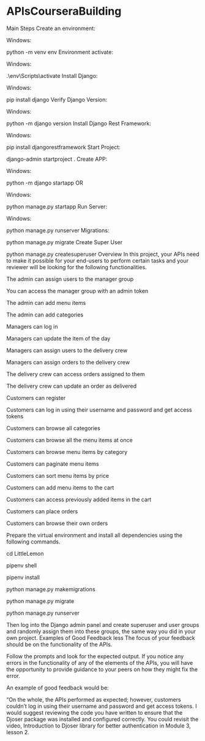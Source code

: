 # APIsCourseraBuilding
Main Steps
Create an environment:

Windows:

python -m venv env
Environment activate:

Windows:

.\env\Scripts\activate
Install Django:

Windows:

pip install django
Verify Django Version:

Windows:

python -m django version
Install Django Rest Framework:

Windows:

pip install djangorestframework
Start Project:

django-admin startproject <name> .
Create APP:

Windows:

python -m django startapp <name>
OR

Windows:

python manage.py startapp <name>
Run Server:

Windows:

python manage.py runserver
Migrations:

python manage.py migrate
Create Super User

python manage.py createsuperuser
Overview
In this project, your APIs need to make it possible for your end-users to perform certain tasks and your reviewer will be looking for the following functionalities.

The admin can assign users to the manager group

You can access the manager group with an admin token

The admin can add menu items

The admin can add categories

Managers can log in

Managers can update the item of the day

Managers can assign users to the delivery crew

Managers can assign orders to the delivery crew

The delivery crew can access orders assigned to them

The delivery crew can update an order as delivered

Customers can register

Customers can log in using their username and password and get access tokens

Customers can browse all categories

Customers can browse all the menu items at once

Customers can browse menu items by category

Customers can paginate menu items

Customers can sort menu items by price

Customers can add menu items to the cart

Customers can access previously added items in the cart

Customers can place orders

Customers can browse their own orders

Prepare the virtual environment and install all dependencies using the following commands.

cd LittleLemon

pipenv shell

pipenv install

python manage.py makemigrations

python manage.py migrate

python manage.py runserver

Then log into the Django admin panel and create superuser and user groups and randomly assign them into these groups, the same way you did in your own project. Examples of Good Feedback less The focus of your feedback should be on the functionality of the APIs.

Follow the prompts and look for the expected output. If you notice any errors in the functionality of any of the elements of the APIs, you will have the opportunity to provide guidance to your peers on how they might fix the error.

An example of good feedback would be:

“On the whole, the APIs performed as expected; however, customers couldn’t log in using their username and password and get access tokens. I would suggest reviewing the code you have written to ensure that the Djoser package was installed and configured correctly. You could revisit the video, Introduction to Djoser library for better authentication in Module 3, lesson 2.
